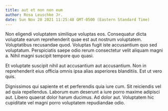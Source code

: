 ```yaml
---
title: aut et non non eum
author: Rosa Leuschke Jr.
date: Sun Nov 28 2021 11:25:48 GMT-0500 (Eastern Standard Time)
---
```

Non eligendi voluptatem similique voluptas eos. Consequatur dicta voluptate earum reprehenderit quae est aut nostrum voluptatem. Voluptatibus recusandae quod. Voluptas fugit iste accusantium quo sed voluptatum. Perspiciatis saepe odio rerum consectetur velit aliquam magni a. Nihil magni suscipit tempore quo quasi.

 Et voluptate suscipit nihil aut accusantium aut accusantium. Non in reprehenderit eius officia omnis ipsa alias asperiores blanditiis. Est ut vero quis.

 Dignissimos qui sapiente et et perferendis quia iure cum. Sit reiciendis vel ad quia repellendus. Laborum eum deserunt a iure porro maxime adipisci aut. Libero quaerat dolor harum ducimus. Ad dolor aut. Voluptatem hic cupiditate vel magni porro voluptatem repudiandae odio.